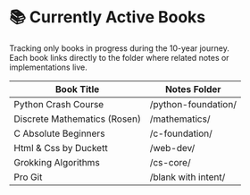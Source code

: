 # 📚 Currently Active Books

Tracking only books in progress during the 10-year journey.  
Each book links directly to the folder where related notes or implementations live.

| Book Title                   | Notes Folder        |
| ---------------------------- | ------------------- |
| Python Crash Course          | /python-foundation/ |
| Discrete Mathematics (Rosen) | /mathematics/       |
| C Absolute Beginners         | /c-foundation/      |
| Html & Css by Duckett        | /web-dev/           |
| Grokking Algorithms          | /cs-core/           |
| Pro Git                      | /blank with intent/ |
